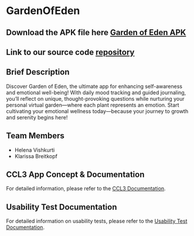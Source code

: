 # GardenOfEden

## Download the APK file here [Garden of Eden APK](GardenOfEden.apk) 

## Link to our source code [repository](https://github.com/HelenaTrojes/GardenOfEden)

## Brief Description
Discover Garden of Eden, the ultimate app for enhancing self-awareness and emotional well-being! 
With daily mood tracking and guided journaling, you’ll reflect on unique, thought-provoking questions 
while nurturing your personal virtual garden—where each plant represents an emotion. 
Start cultivating your emotional wellness today—because your journey to growth and serenity begins here!

## Team Members
- Helena Vishkurti
- Klarissa Breitkopf
  
## CCL3 App Concept & Documentation
For detailed information, please refer to the [CCL3 Documentation](docs/documentation.md).

## Usability Test Documentation
For detailed information on usability tests, please refer to the [Usability Test Documentation](docs/usability_tests.md).
